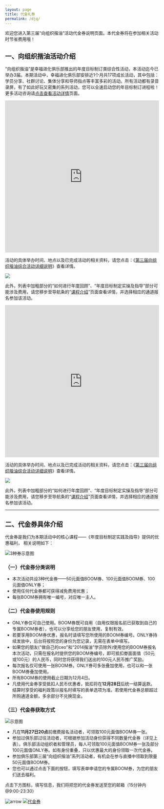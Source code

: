 ```yaml
---
layout: page
title: 代金礼券
permalink: /djq/
---
```


欢迎您进入第三届“向组织揩油”活动代金券说明页面。本代金券将在参加相关活动时节省费用哦！

## 一、向组织揩油活动介绍

“向组织揩油”是幸福进化俱乐部推出的年度目标制订类综合性活动，本活动迄今已举办3届。本期活动中，幸福进化俱乐部安排近1个月共17项成长活动，其中包括：学员分享、社群讨论、集体分享和导师指点等丰富多彩的活动。所有活动都有录音录屏，有了如此好玩又密集的系列活动，您可以全速启动您的年目标制订进程啦！更多活动咨询请[点击查看活动详情](http://nianmubiao.com/activity/)页面。

<iframe frameborder="0" width=100% height="498" src="http://v.qq.com/iframe/player.html?vid=j01750vx5ia&tiny=0&auto=1" allowfullscreen></iframe>

<p>活动的具体举办时间、地点以及已完成活动的相关资料，请您点击：《<a href="http://nianmubiao.com/intro/2015/11/24/Detail-of-the-whole-party.html" target="_blank">第三届向组织揩油综合活动详细说明</a>》查看详情。</p>

<img src="http://77fm42.com1.z0.glb.clouddn.com/web-arr.png" />

此外，列表中加粗部分的“如何进行年度回顾”、“年度目标制定实操及指导”部分可能涉及费用，请您移步至导航条的“<a href="http://nianmubiao.com/lesson/">课程介绍</a>”页面查看详情，并选择相应的通道报名参加该活动。

<iframe frameborder="0" width=100% height="498" src="http://v.qq.com/iframe/player.html?vid=j01750vx5ia&tiny=0&auto=1" allowfullscreen></iframe>

<p>活动的具体举办时间、地点以及已完成活动的相关资料，请您点击：《<a href="http://nianmubiao.com/intro/2015/11/24/Detail-of-the-whole-party.html" target="_blank">第三届向组织揩油综合活动详细说明</a>》查看详情。</p>

<img src="http://77fm42.com1.z0.glb.clouddn.com/web-arr.png" />

此外，列表中加粗部分的“如何进行年度回顾”、“年度目标制定实操及指导”部分可能涉及费用，请您移步至导航条的“<a href="http://nianmubiao.com/lesson/">课程介绍</a>”页面查看详情，并选择相应的通道报名参加该活动。

<hr />

## 二、代金券具体介绍

代金券是我们为本期活动中的核心课程——《年度目标制定实践及指导》提供的优惠福利， 相关说明如下：

![3种券示意图](http://77fm42.com1.z0.glb.clouddn.com/web-quan.jpg)

### （一）代金券分类说明

- 本次活动共设3种代金券——50元面值BOOM券、100元面值BOOM券、100元面值ONLY券；
- 使用任何代金券都可获得减免费用优惠；
- 每张BOOM券拥有唯一编号，对应唯一主人。

### （二）代金券使用规则

- ONLY券仅可自己使用。BOOM券既可自用（自用仅限报名前已获取到自己的专属BOOM券者），也可以分享给您的朋友使用，复制有效。
- 若要享用BOOM券优惠，报名时请填写您所使用的BOOM券编号。ONLY券持续发放中，后台将按照您的身份为您记录，无需在表单中填写。
- 如果您的朋友("做自己的ceo"和“2014揩油”学员除外)使用您的BOOM券报名本次活动，只需在报名时提供您的BOOM券编号，即可抵扣劵面面值（50元或100元）的人民币，同时您将获得我们送出的100元人民币推广奖励。
- 每次报名仅可使用一张BOOM券。ONLY券可多张叠加使用，也可以和一张BOOM券叠加使用。
- 所有BOOM券的使用截止日期为12月4日。
- 凡使用代金券享受抵扣人民币优惠者，抵扣将在**12月28日**后统一结算返款。结算时享受的福利政策以报名时填写的表单选项为准。若使用代金券总额超过所购通道金额，多余部分不兑换现金。

### （三）代金券获取方式

![示意图](http://77fm42.com1.z0.glb.clouddn.com/web-lingquan.jpg)

- 凡在**11月27日20点**前缴费报名活动者，可领取100元面值BOOM券一张。
- 参加过俱乐部过往活动者，可根据参加活动身份获得不同数量代金券（详见上表）。俱乐部活动组织者和管理员，每人可领取100元面值BOOM券一张及部分100元面值ONLY券。如有身份重叠，只以优惠最大的身份领取一次代金券。
- 参加俱乐部第三届“向组织揩油”系列活动者，有机会在参与直播中领取到限量50元面值BOOM券。
- 您也可以通过点击下面的按钮，填写表单申请您的专属BOOM券，为您的朋友们送去福利。

点击下方图标，填写信息，我们将把您的代金券发送至您的邮箱（15分钟内 @9:00-23:30）

![arrow](http://77fm42.com1.z0.glb.clouddn.com/web-arr.png)
[![代金券](http://77fm42.com1.z0.glb.clouddn.com/web-djq.png)](http://form.mikecrm.com/f.php?t=A7TrWo )
